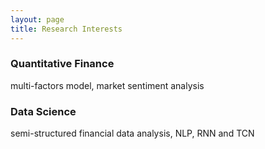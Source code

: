 ```yaml
---
layout: page
title: Research Interests
---
```




### Quantitative Finance

multi-factors model, market sentiment analysis

### Data Science

semi-structured financial data analysis, NLP, RNN and TCN
